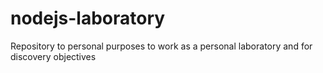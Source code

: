 # nodejs-laboratory
Repository to personal purposes to work as a personal laboratory and for discovery objectives
